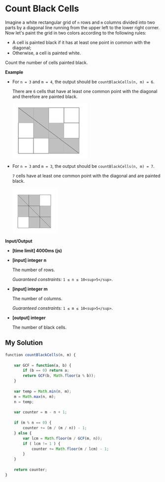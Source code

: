 # Count Black Cells
﻿Imagine a white rectangular grid of `n` rows and `m` columns divided into two parts by a diagonal line running from the upper left to the lower right corner. Now let's paint the grid in two colors according to the following rules:

*   A cell is painted black if it has at least one point in common with the diagonal;
*   Otherwise, a cell is painted white.

Count the number of cells painted black.

**Example**

*   For `n = 3` and `m = 4`, the output should be
    `countBlackCells(n, m) = 6`.

    There are `6` cells that have at least one common point with the diagonal and therefore are painted black.

    ![](images/example1.jpg)

*   For `n = 3` and `m = 3`, the output should be
    `countBlackCells(n, m) = 7`.

    `7` cells have at least one common point with the diagonal and are painted black.

    ![](images/example2.jpg)

**Input/Output**

*   **[time limit] 4000ms (js)**

*   **[input] integer n**

    The number of rows.

    _Guaranteed constraints:_
    `1 ≤ n ≤ 10<sup>5</sup>`.

*   **[input] integer m**

    The number of columns.

    _Guaranteed constraints:_
    `1 ≤ m ≤ 10<sup>5</sup>`.

*   **[output] integer**

    The number of black cells.


## My Solution
```javascript
﻿function countBlackCells(n, m) {
    
    var GCF = function(a, b) {
        if (b == 0) return a;
        return GCF(b, Math.floor(a % b));
    }
    
    var temp = Math.min(n, m);
    m = Math.max(n, m);
    n = temp;
    
    var counter = m - n + 1;
    
    if (m % n == 0) {
        counter += (m / (m / n)) - 1;
    } else {
        var lcm = Math.floor(m / GCF(m, n));
        if ( lcm != 1 ) {
            counter += Math.floor(m / lcm) - 1;
        }
    }
    
    return counter;
}
​
```
